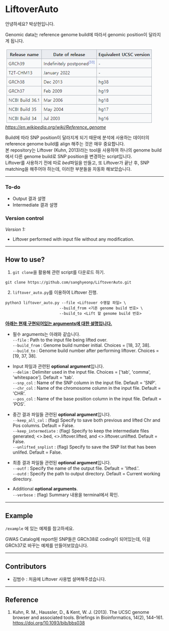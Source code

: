 # LiftoverAuto


안녕하세요? 박상현입니다.

Genomic data는 reference genome build에 따라서 genomic position이 달라지게 됩니다.

![Alt text](img/genome_build.png "Reference genome build")  
*https://en.wikipedia.org/wiki/Reference_genome*

Build에 따라 SNP position이 달라지게 되기 때문에 분석에 사용하는 데이터의 reference genome build를 align 해주는 것은 매우 중요합니다.  
본 repository는 Liftover (Kuhn, 2013)라는 tool을 사용하여 하나의 genome build에서 다른 genome build로 SNP position을 변경하는 script입니다.  
Liftover를 사용하기 전에 따로 *bed*파일을 만들고, 또 Liftover가 끝난 후, SNP matching을 해주어야 하는데, 이러한 부분들을 자동화 해보았습니다.  


---

### **To-do**
- Output 결과 설명
- Intermediate 결과 설명

### **Version control**
*Version 1:*
- Liftover performed with input file without any modification.

---

## How to use?
1. `git clone`을 활용해 관련 script를 다운로드 하기.
```
git clone https://github.com/sanghyeonp/LiftoverAuto.git
```

2. `liftover_auto.py`를 이용하여 Liftover 진행.
```
python3 liftover_auto.py --file <Liftover 수행할 파일> \
                        --build_from <기존 genome build 번호> \
                        --build_to <Lift 할 genome build 번호>
```

<ins>**아래는 현재 구현되어있는 arguments에 대한 설명입니다.**</ins>

- 필수 arguments는 아래와 같습니다.  
`--file` : Path to the input file being lifted over.  
`--build_from` : Genome build number initial. Choices = [18, 37, 38].  
`--build_to` : Genome build number after performing liftover. Choices = [19, 37, 38].

- Input 파일과 관련된 **optional argument**입니다.  
`--delim` : Delimiter used in the input file. Choices = ['tab', 'comma', 'whitespace']. Default = 'tab'.  
`--snp_col` : Name of the SNP column in the input file. Default = 'SNP'.  
`--chr_col` : Name of the chromosome column in the input file. Default = 'CHR'.  
`--pos_col` : Name of the base position column in the input file. Default = 'POS'.

- 중간 결과 파일들 관련된 **optional argument**입니다.  
`--keep_all_col` : (flag) Specify to save both previous and lifted Chr and Pos columns. Default = False.  
`--keep_intermediate` : (flag) Specify to keep the intermediate files generated; <>.bed, <>.liftover.lifted, and <>.liftover.unlifted. Default = False.  
`--unlifted_snplist` : (flag) Specify to save the SNP list that has been unlifed. Default = False.  

- 최종 결과 파일들 관련된 **optional argument**입니다.  
`--outf` : Specify the name of the output file. Default = 'lifted.<file>'.  
`--outd` : Specify the path to output directory. Default = Current working directory.  

- Additional **optional arguments**.  
`--verbose` : (flag) Summary 내용을 terminal에서 확인.  

---

## Example

`/example` 에 있는 예제를 참고하세요.

GWAS Catalog에 report된 SNP들은 GRCh38로 coding이 되어있는데, 이걸 GRCh37로 바꾸는 예제를 만들어보았습니다.


---
## Contributors
- 김범수 : 처음에 Liftover 사용법 설며해주셨습니다.

---

## Reference
1. Kuhn, R. M., Haussler, D., & Kent, W. J. (2013). The UCSC genome browser and associated tools. Briefings in Bioinformatics, 14(2), 144–161. https://doi.org/10.1093/bib/bbs038
